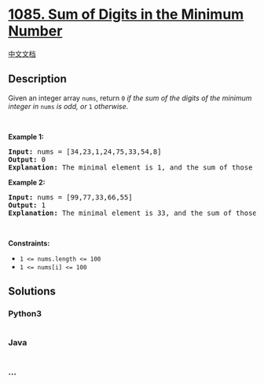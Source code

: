 # [1085. Sum of Digits in the Minimum Number](https://leetcode.com/problems/sum-of-digits-in-the-minimum-number)

[中文文档](/solution/1000-1099/1085.Sum%20of%20Digits%20in%20the%20Minimum%20Number/README.md)

## Description

<p>Given an integer array <code>nums</code>, return <code>0</code><em> if the sum of the digits of the minimum integer in </em><code>nums</code><em> is odd, or </em><code>1</code><em> otherwise</em>.</p>

<p>&nbsp;</p>
<p><strong>Example 1:</strong></p>

<pre>
<strong>Input:</strong> nums = [34,23,1,24,75,33,54,8]
<strong>Output:</strong> 0
<strong>Explanation:</strong> The minimal element is 1, and the sum of those digits is 1 which is odd, so the answer is 0.
</pre>

<p><strong>Example 2:</strong></p>

<pre>
<strong>Input:</strong> nums = [99,77,33,66,55]
<strong>Output:</strong> 1
<strong>Explanation:</strong> The minimal element is 33, and the sum of those digits is 3 + 3 = 6 which is even, so the answer is 1.
</pre>

<p>&nbsp;</p>
<p><strong>Constraints:</strong></p>

<ul>
	<li><code>1 &lt;= nums.length &lt;= 100</code></li>
	<li><code>1 &lt;= nums[i] &lt;= 100</code></li>
</ul>

## Solutions

<!-- tabs:start -->

### **Python3**

```python

```

### **Java**

```java

```

### **...**

```

```

<!-- tabs:end -->
